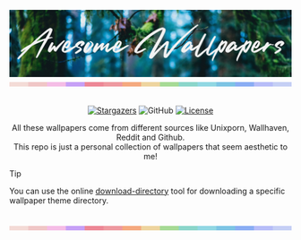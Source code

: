 <p align="center">
  <img alt="GitHub" src="https://raw.githubusercontent.com/asrarsyed/wallpapers/main/assets/github_badge.jpg">
  <img src="https://raw.githubusercontent.com/asrarsyed/wallpapers/main/assets/bar.png">
</p>

<p align="center"><br>
  <a href="https://github.com/asrarsyed/wallpapers/stargazers"> <img alt="Stargazers" src="https://img.shields.io/github/stars/asrarsyed/wallpapers?style=for-the-badge&logo=starship&color=B5E8E0&logoColor=D9E0EE&labelColor=302D41"></a>
  <img alt="GitHub" src="https://img.shields.io/github/repo-size/asrarsyed/wallpapers?&style=for-the-badge&label=Wallpapers&color=B5E8E0&labelColor=302D41">
  <a href="https://mit-license.org/"> <img alt="License" src="https://img.shields.io/badge/License-MIT-blue.svg?style=for-the-badge&color=B5E8E0&logoColor=D9E0EE&labelColor=302D41"></a>
</p>

<p align="center">
  All these wallpapers come from different sources like Unixporn, Wallhaven, Reddit and Github.<br>
  This repo is just a personal collection of wallpapers that seem aesthetic to me!<br>
</p>

> [!TIP]
> You can use the online [download-directory](https://download-directory.github.io/) tool for downloading a specific wallpaper theme directory.

<br>
<img src="https://raw.githubusercontent.com/asrarsyed/wallpapers/main/assets/bar.png">

